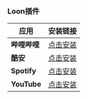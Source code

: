 ### Loon插件


| **应用**    | **安装链接** |
|------------|------------|
| **哔哩哔哩** | [点击安装](https://www.nsloon.com/openloon/import?plugin=https://github.com/z-jinke/loon/raw/refs/heads/main/Plugin/BiliBili)|
| **酷安**    | [点击安装](https://www.nsloon.com/openloon/import?plugin=https://github.com/z-jinke/loon/raw/refs/heads/main/Plugin/Coolapk)|
| **Spotify** | [点击安装](https://www.nsloon.com/openloon/import?plugin=https://github.com/z-jinke/loon/raw/refs/heads/main/Plugin/Spotify)|
| **YouTube** | [点击安装](https://www.nsloon.com/openloon/import?plugin=https://github.com/z-jinke/loon/raw/refs/heads/main/Plugin/YouTube)|
